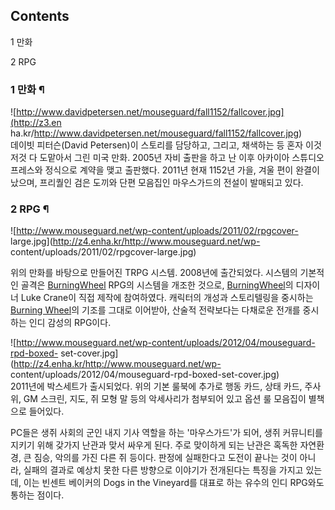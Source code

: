 ## Contents

    

1 만화

2 RPG

### 1 만화 ¶

![http://www.davidpetersen.net/mouseguard/fall1152/fallcover.jpg](http://z3.en
ha.kr/http://www.davidpetersen.net/mouseguard/fall1152/fallcover.jpg)  
데이빗 피터슨(David Petersen)이 스토리를 담당하고, 그리고, 채색하는 등 혼자 이것저것 다 도맡아서 그린 미국 만화. 2005년
자비 출판을 하고 난 이후 아카이아 스튜디오 프레스와 정식으로 계약을 맺고 출판했다. 2011년 현재 1152년 가을, 겨울 편이 완결이
났으며, 프리퀄인 검은 도끼와 단편 모음집인 마우스가드의 전설이 발매되고 있다.

### 2 RPG ¶

![http://www.mouseguard.net/wp-content/uploads/2011/02/rpgcover-
large.jpg](http://z4.enha.kr/http://www.mouseguard.net/wp-
content/uploads/2011/02/rpgcover-large.jpg)

  

위의 만화를 바탕으로 만들어진 TRPG 시스템. 2008년에 출간되었다. 시스템의 기본적인 골격은 [BurningWheel](Burning%20Wheel.md) RPG의 시스템을 개조한 것으로, [BurningWheel](Burning%20Wheel.md)의 디자이너 Luke Crane이 직접 제작에 참여하였다. 캐릭터의 개성과 스토리텔링을
중시하는 [Burning Wheel](Burning%20Wheel.md)의 기조를 그대로 이어받아, 산술적 전략보다는 다채로운 전개를
중시하는 인디 감성의 RPG이다.

  

![http://www.mouseguard.net/wp-content/uploads/2012/04/mouseguard-rpd-boxed-
set-cover.jpg](http://z4.enha.kr/http://www.mouseguard.net/wp-
content/uploads/2012/04/mouseguard-rpd-boxed-set-cover.jpg)  
2011년에 박스세트가 출시되었다. 위의 기본 룰북에 추가로 행동 카드, 상태 카드, 주사위, GM 스크린, 지도, 쥐 모형 말 등의
악세사리가 첨부되어 있고 옵션 룰 모음집이 별책으로 들어있다.

  

PC들은 생쥐 사회의 군인 내지 기사 역할을 하는 '마우스가드'가 되어, 생쥐 커뮤니티를 지키기 위해 갖가지 난관과 맞서 싸우게 된다. 주로
맞이하게 되는 난관은 혹독한 자연환경, 큰 짐승, 악의를 가진 다른 쥐 등이다. 판정에 실패한다고 도전이 끝나는 것이 아니라, 실패의 결과로
예상치 못한 다른 방향으로 이야기가 전개된다는 특징을 가지고 있는데, 이는 빈센트 베이커의 Dogs in the Vineyard를 대표로
하는 유수의 인디 RPG와도 통하는 점이다.  

